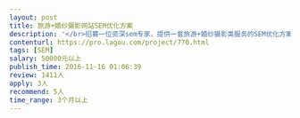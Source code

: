 ```yaml
---                
layout: post       
title: 旅游+婚纱摄影网站SEM优化方案           
description: '</br>招募一位资深sem专家，提供一套旅游+婚纱摄影类服务的SEM优化方案，在单个咨询成本增长不高的情况，提升咨询量；’并指导SEM营人员日常工作的优化，实现提高ROI的目的。</br>'     
contenturl: https://pro.lagou.com/project/770.html      
tags: [SEM]            
salary: 50000元以上          
publish_time: 2016-11-16 01:06:39         
review: 1411人                   
apply: 3人                   
recommend: 5人                   
time_range: 3个月以上              
---                 
```

